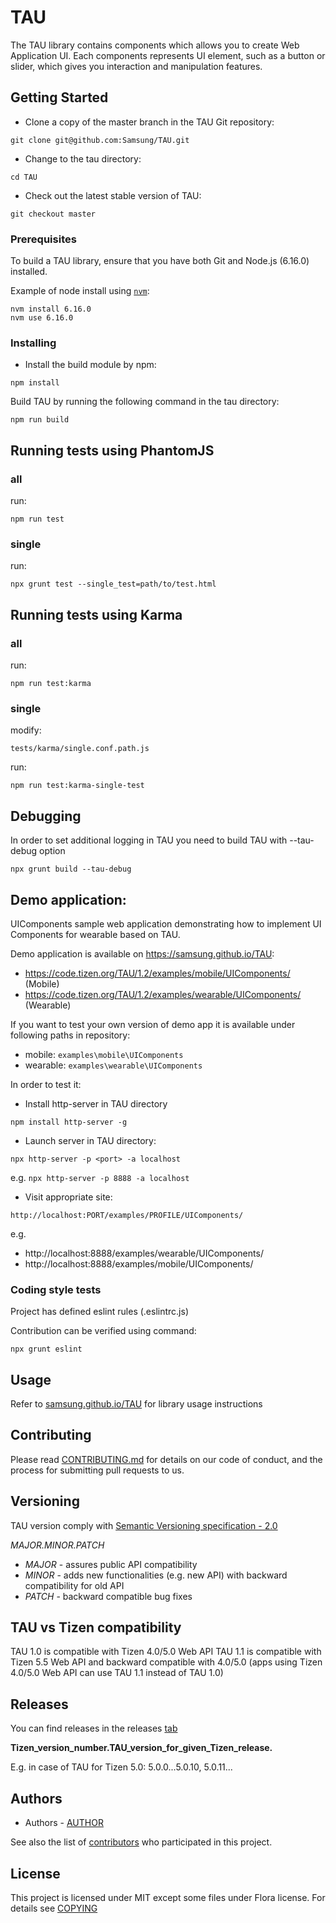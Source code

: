 # TAU

The TAU library contains components which allows you to create Web Application UI. Each components represents UI element, such as a button or slider, which gives you interaction and manipulation features.

## Getting Started

- Clone a copy of the master branch in the TAU Git repository:

`git clone git@github.com:Samsung/TAU.git`

- Change to the tau directory:

`cd TAU`

- Check out the latest stable version of TAU:

`git checkout master`

### Prerequisites

To build a TAU library, ensure that you have both Git and Node.js (6.16.0) installed.

Example of node install using [`nvm`](https://github.com/creationix/nvm):

```
nvm install 6.16.0
nvm use 6.16.0
```

### Installing

- Install the build module by npm:

`npm install`

Build TAU by running the following command in the tau directory:

`npm run build`

## Running tests using PhantomJS

### all

run:

`npm run test`

### single

run:

`npx grunt test --single_test=path/to/test.html`

## Running tests using Karma

### all
run:

`npm run test:karma`

### single

modify:

`tests/karma/single.conf.path.js`

run:

`npm run test:karma-single-test`

## Debugging

In order to set additional logging in TAU you need to build TAU with --tau-debug option

`npx grunt build --tau-debug`

## Demo application:

UIComponents sample web application demonstrating how to implement UI Components for wearable based on TAU.

Demo application is available on https://samsung.github.io/TAU: 

- https://code.tizen.org/TAU/1.2/examples/mobile/UIComponents/ (Mobile)
- https://code.tizen.org/TAU/1.2/examples/wearable/UIComponents/ (Wearable)

If you want to test your own version of demo app it is available under following paths in repository:

* mobile: `examples\mobile\UIComponents`
* wearable: `examples\wearable\UIComponents`

In order to test it:

- Install http-server in TAU directory

`npm install http-server -g`

- Launch server in TAU directory:

`npx http-server -p <port> -a localhost`

e.g. `npx http-server -p 8888 -a localhost`

- Visit appropriate site:

`http://localhost:PORT/examples/PROFILE/UIComponents/`

e.g.

* http://localhost:8888/examples/wearable/UIComponents/
* http://localhost:8888/examples/mobile/UIComponents/

### Coding style tests

Project has defined eslint rules (.eslintrc.js)

Contribution can be verified using command:

`npx grunt eslint`

## Usage

Refer to [samsung.github.io/TAU](https://samsung.github.io/TAU/) for library usage instructions

## Contributing

Please read [CONTRIBUTING.md](https://github.com/Samsung/TAU/blob/master/CONTRIBUTING.md) for details on our code of conduct, and the process for submitting pull requests to us.

## Versioning
TAU version comply with [Semantic Versioning specification - 2.0](https://semver.org/spec/v2.0.0.html)

*MAJOR.MINOR.PATCH*

- *MAJOR* - assures public API compatibility
- *MINOR* - adds new functionalities (e.g. new API) with backward compatibility for old API
- *PATCH* - backward compatible bug fixes

## TAU vs Tizen compatibility

TAU 1.0 is compatible with Tizen 4.0/5.0 Web API
TAU 1.1 is compatible with Tizen 5.5 Web API and backward compatible with 4.0/5.0 (apps using Tizen 4.0/5.0 Web API can use TAU 1.1 instead of TAU 1.0)

## Releases
You can find releases in the releases [tab](https://github.com/Samsung/TAU/releases)

**Tizen_version_number.TAU_version_for_given_Tizen_release.**

E.g. in case of TAU for Tizen 5.0: 5.0.0...5.0.10, 5.0.11...

## Authors

* Authors - [AUTHOR](https://github.com/Samsung/TAU/blob/master/AUTHOR)

See also the list of [contributors](https://github.com/SAMSUNG/TAU/contributors) who participated in this project.

## License

This project is licensed under MIT except some files under Flora license. For details see [COPYING](https://github.com/Samsung/TAU/blob/master/COPYING)
